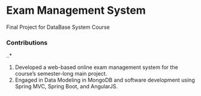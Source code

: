 # Exam Management System
Final Project for DataBase System Course 

### Contributions
..*
1. Developed a web-based online exam management system for the course’s semester-long main project.
1. Engaged in Data Modeling in MongoDB and software development using Spring MVC, Spring Boot, and AngularJS.


